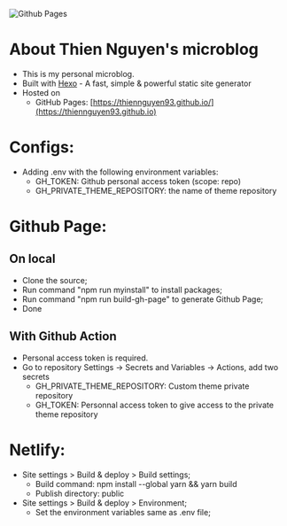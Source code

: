 ![Github Pages](https://github.com/github/docs/actions/workflows/main.yml/badge.svg)


# About Thien Nguyen's microblog
- This is my personal microblog.
- Built with [Hexo](https://hexo.io/) - A fast, simple & powerful static site generator
- Hosted on
    - GitHub Pages: [https://thiennguyen93.github.io/](https://thiennguyen93.github.io)
# Configs:
- Adding .env with the following environment variables:
    - GH_TOKEN: Github personal access token (scope: repo)
    - GH_PRIVATE_THEME_REPOSITORY: the name of theme repository
# Github Page: 
## On local
- Clone the source;
- Run command "npm run myinstall" to install packages;
- Run command "npm run build-gh-page" to generate Github Page;
- Done
## With Github Action
- Personal access token is required.
- Go to repository Settings → Secrets and Variables → Actions, add two secrets
    - GH_PRIVATE_THEME_REPOSITORY: Custom theme private repository
    - GH_TOKEN: Personnal access token to give access to the private theme repository

# Netlify:
- Site settings > Build & deploy > Build settings;
    - Build command: npm install --global yarn && yarn build
    - Publish directory: public
- Site settings > Build & deploy > Environment;
    - Set the environment variables same as .env file;
